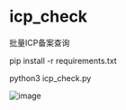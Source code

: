 # icp_check
批量ICP备案查询

pip install -r requirements.txt

python3 icp_check.py

![image](https://user-images.githubusercontent.com/41378495/153691815-9b3e73de-0522-4ea7-a560-ac3f315286a7.png)
